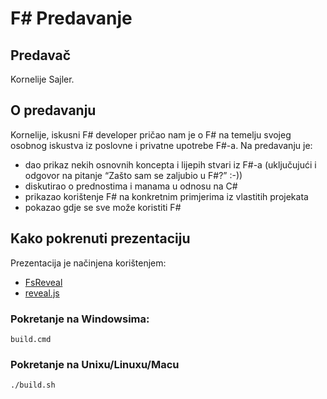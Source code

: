 # F# Predavanje

## Predavač
Kornelije Sajler.

## O predavanju
Kornelije, iskusni F# developer pričao nam je o F# na temelju svojeg osobnog iskustva iz poslovne i privatne upotrebe F#-a. 
Na predavanju je:
- dao prikaz nekih osnovnih koncepta i lijepih stvari iz F#-a (uključujući i odgovor na pitanje “Zašto sam se zaljubio u F#?” :-))
- diskutirao o prednostima i manama u odnosu na C# 
- prikazao korištenje F# na konkretnim primjerima iz vlastitih projekata 
- pokazao gdje se sve može koristiti F#

## Kako pokrenuti prezentaciju
Prezentacija je načinjena korištenjem:
- [FsReveal](https://github.com/fsprojects/FsReveal)
- [reveal.js](https://github.com/hakimel/reveal.js)

### Pokretanje na Windowsima:

    build.cmd

### Pokretanje na Unixu/Linuxu/Macu

    ./build.sh
